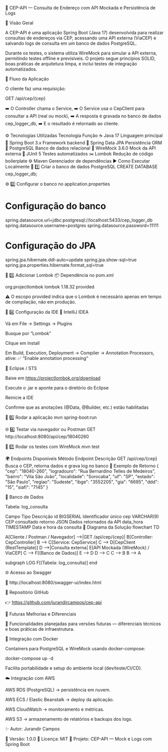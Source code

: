 🧩 CEP-API — Consulta de Endereço com API Mockada e Persistência de Logs














📘 Visão Geral

A CEP-API é uma aplicação Spring Boot (Java 17) desenvolvida para realizar consultas de endereços via CEP, acessando uma API externa (ViaCEP) e salvando logs de consulta em um banco de dados PostgreSQL.

Durante os testes, o sistema utiliza WireMock para simular a API externa, permitindo testes offline e previsíveis.
O projeto segue princípios SOLID, boas práticas de arquitetura limpa, e inclui testes de integração automatizados.

🧭 Fluxo da Aplicação

O cliente faz uma requisição:

GET /api/cep/{cep}


➡️ O Controller chama o Service,
➡️ O Service usa o CepClient para consultar a API (real ou mock),
➡️ A resposta é gravada no banco de dados cep_logger_db,
➡️ E o resultado é retornado ao cliente.

⚙️ Tecnologias Utilizadas
Tecnologia	Função
☕ Java 17	Linguagem principal
🌱 Spring Boot 3.x	Framework backend
🧩 Spring Data JPA	Persistência ORM
🐘 PostgreSQL	Banco de dados relacional
🧪 WireMock 3.6.0	Mock da API externa
🧷 JUnit 5	Testes automatizados
✂️ Lombok	Redução de código boilerplate
⚙️ Maven	Gerenciador de dependências
▶️ Como Executar Localmente
🧱 1️⃣ Criar o banco de dados PostgreSQL
CREATE DATABASE cep_logger_db;

⚙️ 2️⃣ Configurar o banco no application.properties
# Configuração do banco
spring.datasource.url=jdbc:postgresql://localhost:5433/cep_logger_db
spring.datasource.username=postgres
spring.datasource.password=11111

# Configuração do JPA
spring.jpa.hibernate.ddl-auto=update
spring.jpa.show-sql=true
spring.jpa.properties.hibernate.format_sql=true

🧰 3️⃣ Adicionar Lombok
📦 Dependência no pom.xml
<!-- Lombok - Reduz código boilerplate -->
<dependency>
    <groupId>org.projectlombok</groupId>
    <artifactId>lombok</artifactId>
    <version>1.18.32</version>
    <scope>provided</scope>
</dependency>


⚠️ O escopo provided indica que o Lombok é necessário apenas em tempo de compilação, não em produção.

🧩 4️⃣ Configuração da IDE
🔹 IntelliJ IDEA

Vá em File → Settings → Plugins

Busque por “Lombok”

Clique em Install

Em Build, Execution, Deployment → Compiler → Annotation Processors, ative:
✅ “Enable annotation processing”

🔹 Eclipse / STS

Baixe em https://projectlombok.org/download

Execute o .jar e aponte para o diretório do Eclipse

Reinicie a IDE

Confirme que as anotações (@Data, @Builder, etc.) estão habilitadas

🚀 5️⃣ Rodar a aplicação
mvn spring-boot:run

🌐 6️⃣ Testar via navegador ou Postman
GET http://localhost:8080/api/cep/18040260

🧪 7️⃣ Rodar os testes com WireMock
mvn test

🌍 Endpoints Disponíveis
Método	Endpoint	Descrição
GET	/api/cep/{cep}	Busca o CEP, retorna dados e grava log no banco
📄 Exemplo de Retorno
{
  "cep": "18040-260",
  "logradouro": "Rua Bernardino Telles de Medeiros",
  "bairro": "Vila São João",
  "localidade": "Sorocaba",
  "uf": "SP",
  "estado": "São Paulo",
  "regiao": "Sudeste",
  "ibge": "3552205",
  "gia": "6695",
  "ddd": "15",
  "siafi": "7145"
}

🧾 Banco de Dados

Tabela: log_consulta

Campo	Tipo	Descrição
id	BIGSERIAL	Identificador único
cep	VARCHAR(9)	CEP consultado
retorno	JSON	Dados retornados da API
data_hora	TIMESTAMP	Data e hora da consulta
🧩 Diagrama da Solução
flowchart TD

A[Cliente / Postman / Navegador] -->|GET /api/cep/{cep}| B[Controller: CepController]
B --> C[Service: CepService]
C --> D[CepClient (RestTemplate)]
D -->|Consulta externa| E[API Mockada (WireMock) / ViaCEP]
C --> F[(Banco de Dados)]
E --> D
D --> C
C --> B
B --> A

subgraph LOG
F[(Tabela: log_consulta)]
end

🌐 Acesso ao Swagger

🔗 http://localhost:8080/swagger-ui/index.html

📘 Repositório GitHub

👉 https://github.com/jurandircampos/cep-api

🚀 Futuras Melhorias e Diferenciais

🔮 Funcionalidades planejadas para versões futuras — diferenciais técnicos e boas práticas de infraestrutura.

🐳 Integração com Docker

Containers para PostgreSQL e WireMock usando docker-compose:

docker-compose up -d


Facilita portabilidade e setup do ambiente local (dev/teste/CI/CD).

☁️ Integração com AWS

AWS RDS (PostgreSQL) → persistência em nuvem.

AWS ECS / Elastic Beanstalk → deploy da aplicação.

AWS CloudWatch → monitoramento e métricas.

AWS S3 → armazenamento de relatórios e backups dos logs.

✨ Autor: Jurandir Campos

📅 Versão: 1.0.0
📄 Licença: MIT
🧩 Projeto: CEP-API — Mock e Logs com Spring Boot
